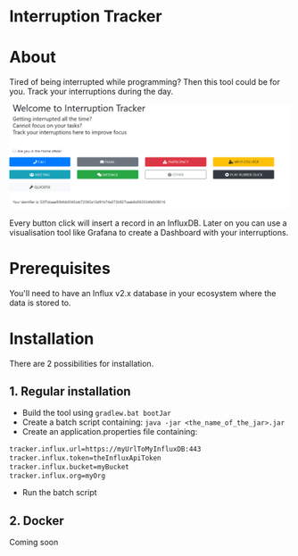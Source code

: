 # Interruption Tracker

# About

Tired of being interrupted while programming? Then this tool could be for you. Track your interruptions during the day. 

![screenshot.png](docs%2Fassets%2Fscreenshot.png)

Every button click will insert a record in an InfluxDB. 
Later on you can use a visualisation tool like Grafana to create a Dashboard with your interruptions.

# Prerequisites
You'll need to have an Influx v2.x database in your ecosystem where the data is stored to.



# Installation
There are 2 possibilities for installation. 

## 1. Regular installation
* Build the tool using `gradlew.bat bootJar`
* Create a batch script containing: `java -jar <the_name_of_the_jar>.jar`
* Create an application.properties file containing:
```
tracker.influx.url=https://myUrlToMyInfluxDB:443
tracker.influx.token=theInfluxApiToken
tracker.influx.bucket=myBucket
tracker.influx.org=myOrg
```
* Run the batch script

## 2. Docker
Coming soon